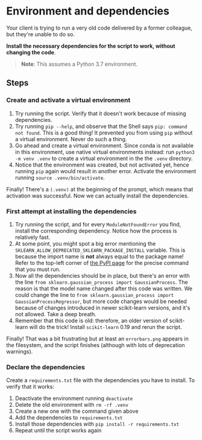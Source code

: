 # Environment and dependencies

Your client is trying to run a very old code delivered by a former colleague, but they're unable to do so.

**Install the necessary dependencies for the script to work, without changing the code**.

> **Note**:
> This assumes a Python 3.7 environment.

## Steps

### Create and activate a virtual environment

1. Try running the script. Verify that it doesn't work because of missing dependencies.
2. Try running `pip --help`, and observe that the Shell says `pip: command not found`. This is a good thing! It prevented you from using `pip` without a virtual environment. Never do such a thing.
3. Go ahead and create a virtual environment. Since conda is not available in this environment, use native virtual environments instead: run `python3 -m venv .venv` to create a virtual environment in the the `.venv` directory.
4. Notice that the environment was created, but not activated yet, hence running `pip` again would result in another error. Activate the environment running `source .venv/bin/activate`.

Finally! There's a `(.venv)` at the beginning of the prompt, which means that activation was successful. Now we can actually install the dependencies.

### First attempt at installing the dependencies

1. Try running the script, and for every `ModuleNotFoundError` you find, install the corresponding dependency. Notice how the process is relatively fast.
2. At some point, you might spot a big error mentioning the `SKLEARN_ALLOW_DEPRECATED_SKLEARN_PACKAGE_INSTALL` variable. This is because the import name is **not** always equal to the package name! Refer to the top-left corner of [the PyPI page](https://pypi.org/project/scikit-learn/) for the precise command that you must run.
3. Now all the dependencies should be in place, but there's an error with the line `from sklearn.gaussian_process import GaussianProcess`. The reason is that the model name changed after this code was written. We could change the line to `from sklearn.gaussian_process import GaussianProcessRegressor`, but more code changes would be needed because of changes introduced in newer scikit-learn versions, and it's not allowed. Take a deep breath.
4. Remember that this code is old: therefore, an older version of scikit-learn will do the trick! Install `scikit-learn` 0.19 and rerun the script.

Finally! That was a bit frustrating but at least an `errorbars.png` appears in the filesystem, and the script finishes (although with lots of deprecation warnings).

### Declare the dependencies

Create a `requirements.txt` file with the dependencies you have to install. To verify that it works:

1. Deactivate the environment running `deactivate`
2. Delete the old environment with `rm -rf .venv`
3. Create a new one with the command given above
4. Add the dependencies to `requirements.txt`
5. Install those dependencies with `pip install -r requirements.txt`
6. Repeat until the script works again
